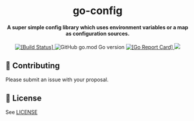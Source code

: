 <h1 align="center">
  go-config
</h1>

<h4 align="center"> A super simple config library which uses environment variables or a map as configuration sources.</a></h4>

<p align="center">
  <a href="https://travis-ci.com/liampulles/go-config">
    <img src="https://travis-ci.com/liampulles/go-config.svg?branch=master" alt="[Build Status]">
  </a>
    <img alt="GitHub go.mod Go version" src="https://img.shields.io/github/go-mod/go-version/liampulles/go-config">
  <a href="https://goreportcard.com/report/github.com/liampulles/go-config">
    <img src="https://goreportcard.com/badge/github.com/liampulles/go-config" alt="[Go Report Card]">
  </a>
  <a href="https://codecov.io/gh/liampulles/go-config">
    <img src="https://codecov.io/gh/liampulles/go-config/branch/master/graph/badge.svg" />
  </a>
</p>

## 🐉 Contributing

Please submit an issue with your proposal.

## 🦄 License

See [LICENSE](LICENSE)
